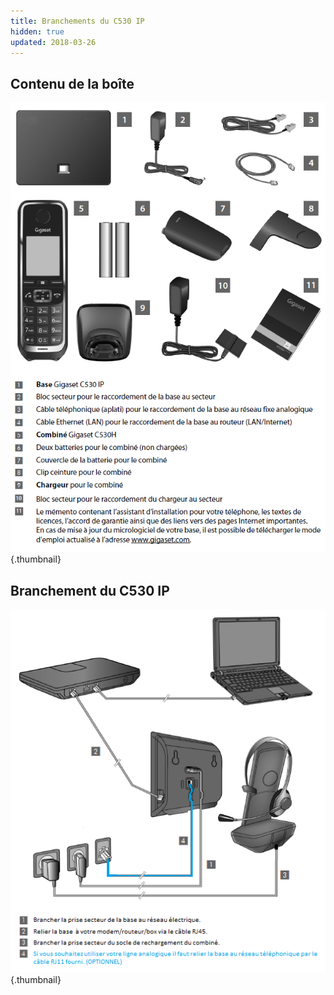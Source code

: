 ```yaml
---
title: Branchements du C530 IP
hidden: true
updated: 2018-03-26
---
```



## Contenu de la boîte

![](images/contenu.png){.thumbnail}

## Branchement du C530 IP

![](images/branchements.png){.thumbnail}



